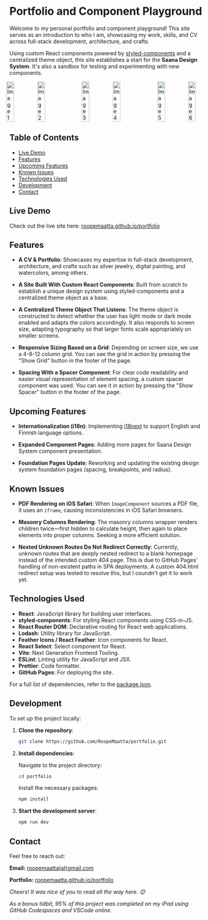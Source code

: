 # Portfolio and Component Playground

Welcome to my personal portfolio and component playground! This site serves as an introduction to who I am, showcasing my work, skills, and CV across full-stack development, architecture, and crafts.

Using custom React components powered by [styled-components](https://styled-components.com/) and a centralized theme object, this site establishes a start for the **Saana Design System**. It's also a sandbox for testing and experimenting with new components.



<div style="display: flex; justify-content: center; gap: 36px; ">
  <img src="https://res.cloudinary.com/dbm0udwcq/image/upload/v1730905733/IMG_2150_h1adtt.jpg" alt="Image 1" width="45%">
  <img src="https://res.cloudinary.com/dbm0udwcq/image/upload/v1730905737/IMG_2151_xgrxhc.jpg" alt="Image 2" width="45%">
  
  ---
  <img src="https://res.cloudinary.com/dbm0udwcq/image/upload/v1730905734/IMG_2149_v8nlt9.jpg" alt="Image 3" width="45%">
  <img src="https://res.cloudinary.com/dbm0udwcq/image/upload/v1730905734/IMG_2154_jtaorp.jpg" alt="Image 4" width="45%">
  
  ---
  <img src="https://res.cloudinary.com/dbm0udwcq/image/upload/v1730905733/IMG_3031_gdi4mq.jpg" alt="Image 5" width="45%">
  <img src="https://res.cloudinary.com/dbm0udwcq/image/upload/v1730905732/IMG_3032_uausaj.jpg" alt="Image 6" width="45%">
</div>

## Table of Contents

- [Live Demo](#live-demo)
- [Features](#features)
- [Upcoming Features](#upcoming-features)
- [Known Issues](#known-issues)
- [Technologies Used](#technologies-used)
- [Development](#development)
- [Contact](#contact)

## Live Demo

Check out the live site here: [roopemaatta.github.io/portfolio](https://roopemaatta.github.io/portfolio/)

## Features

- **A CV & Portfolio**: Showcases my expertise in full-stack development, architecture, and crafts such as silver jewelry, digital painting, and watercolors, among others.

- **A Site Built With Custom React Components**: Built from scratch to establish a unique design system using styled-components and a centralized theme object as a base.

- **A Centralized Theme Object That Listens**: The theme object is constructed to detect whether the user has light mode or dark mode enabled and adapts the colors accordingly. It also responds to screen size, adapting typography so that larger fonts scale appropriately on smaller screens.

- **Responsive Sizing Based on a Grid**: Depending on screen size, we use a 4-8-12 column grid. You can see the grid in action by pressing the "Show Grid" button in the footer of the page.

- **Spacing With a Spacer Component**: For clear code readability and easier visual representation of element spacing, a custom spacer component was used. You can see it in action by pressing the "Show Spacer" button in the footer of the page.

## Upcoming Features

- **Internationalization (i18n)**: Implementing [i18next](https://www.i18next.com/) to support English and Finnish language options.

- **Expanded Component Pages**: Adding more pages for Saana Design System component presentation.

- **Foundation Pages Update**: Reworking and updating the existing design system foundation pages (spacing, breakpoints, and radius).

## Known Issues

- **PDF Rendering on iOS Safari**: When `ImageComponent` sources a PDF file, it uses an `iframe`, causing inconsistencies in iOS Safari browsers.

- **Masonry Columns Rendering**: The masonry columns wrapper renders children twice—first hidden to calculate height, then again to place elements into proper columns. Seeking a more efficient solution.

- **Nested Unknown Routes Do Not Redirect Correctly**: Currently, unknown routes that are deeply nested redirect to a blank homepage instead of the intended custom 404 page. This is due to GitHub Pages' handling of non-existent paths in SPA deployments. A custom 404.html redirect setup was tested to resolve this, but I coundn't get it to work yet.

## Technologies Used

- **React**: JavaScript library for building user interfaces.
- **styled-components**: For styling React components using CSS-in-JS.
- **React Router DOM**: Declarative routing for React web applications.
- **Lodash**: Utility library for JavaScript.
- **Feather Icons / React Feather**: Icon components for React.
- **React Select**: Select component for React.
- **Vite**: Next Generation Frontend Tooling.
- **ESLint**: Linting utility for JavaScript and JSX.
- **Prettier**: Code formatter.
- **GitHub Pages**: For deploying the site.

For a full list of dependencies, refer to the [package.json](https://github.com/RoopeMaatta/portfolio/blob/main/package.json).

## Development

To set up the project locally:

1. **Clone the repository**:

   ```bash
   git clone https://github.com/RoopeMaatta/portfolio.git
   ```

2. **Install dependencies**:

   Navigate to the project directory:

   ```bash
   cd portfolio
   ```

   Install the necessary packages:

   ```bash
   npm install
   ```

3. **Start the development server**:

   ```bash
   npm run dev
   ```

## Contact

Feel free to reach out:

**Email:** [roopemaatta(at)gmail.com](mailto:roopemaatta@gmail.com)

**Portfolio:** [roopemaatta.github.io/portfolio](https://roopemaatta.github.io/portfolio/)

*Cheers! It was nice of you to read all the way here. 😊*

*As a bonus tidbit, 95% of this project was completed on my iPad using GitHub Codespaces and VSCode online.*


